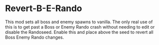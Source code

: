 # Revert-B-E-Rando
This mod sets all boss and enemy spawns to vanilla. The only real use of this is to get past a Boss or Enemy Rando crash without needing to edit or disable the Randoseed. Enable this and place above the seed to revert all Boss Enemy Rando changes.

